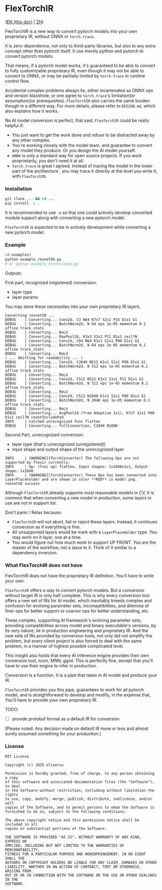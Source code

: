 # FlexTorchIR

([EN (this doc)](README.md) | [ZH](README_zh.md))

FlexTorchIR is a new way to convert pytorch models into your own proprietary IR, without ONNX or `torch.trace`. 



It is zero-dependence, not only to third-party libraries, but also to any extra concept other than pytorch itself. It use merely python and pytorch to convert pytorch models.



That means, if a pytorch model works, it's guaranteed to be able to convert to fully customizable proprietary IR, even though it may not be able to convert to ONNX, or may be partially limited by `torch.trace` in runtime control flow.



Accidental complex problems always lie, either incartenated as ONNX ops and version blackhole, or one agree to `torch.trace`'s limitation(or assumption)(or prerequisites). `FlexTorchIR` also carries the same burden though in a different way. For more details, please refer to `DESIGN.md`, which also explains how it works.



No AI model conversion is perfect, that said, `FlexTorchIR` could be really helpful if:

- You just want to get the work done and refuse to be distracted away by any other complex.
- You're working closely with the model team, and guarantee to convert any model they produce. Or you design the AI model yourself.
- `ONNX` is only a standard way for open source projects. If you work proprietarily, you don't need it at all.
- `torch.trace` is great I agreed. Instead of tracing the model in the lower part of the architecture , you may trace it directly at the level you write it, with `FlexTorchIR`.



### Installation

```bash
git clone ... && cd ...
pip install -e .
```

It is recommended to use `-e` so that one could actively develop converted module support along with converting a new pytorch model.



`FlexTorchIR` is expected to be in actively development while converting a new pytorch model.



### Example

```bash
cd examples/
python example_resnet50.py
# or python example_torchvision.py
```

Outputs:



First part, recognized (registered) conversion:

- layer type
- layer params

You may store these necessities into your own proprietary IR layers.

```
Converting resnet50 ...
DEBUG    | Converting... Conv2d, C3 N64 K7x7 S2x2 P33 D1x1 G1  
DEBUG    | Converting... BatchNorm2d, N 64 eps 1e-05 momentum 0.1 affine track_stats 
DEBUG    | Converting... ReLU 
DEBUG    | Converting... MaxPool2d, K3x3 S2x2 P11 D1x1 ceil?N 
DEBUG    | Converting... Conv2d, C64 N64 K1x1 S1x1 P00 D1x1 G1  
DEBUG    | Converting... BatchNorm2d, N 64 eps 1e-05 momentum 0.1 affine track_stats 
DEBUG    | Converting... ReLU 
( ... Omitting for readability ... )
DEBUG    | Converting... Conv2d, C2048 N512 K1x1 S1x1 P00 D1x1 G1  
DEBUG    | Converting... BatchNorm2d, N 512 eps 1e-05 momentum 0.1 affine track_stats 
DEBUG    | Converting... ReLU 
DEBUG    | Converting... Conv2d, C512 N512 K3x3 S1x1 P11 D1x1 G1  
DEBUG    | Converting... BatchNorm2d, N 512 eps 1e-05 momentum 0.1 affine track_stats 
DEBUG    | Converting... ReLU 
DEBUG    | Converting... Conv2d, C512 N2048 K1x1 S1x1 P00 D1x1 G1  
DEBUG    | Converting... BatchNorm2d, N 2048 eps 1e-05 momentum 0.1 affine track_stats 
DEBUG    | Converting... ReLU 
DEBUG    | Converting... AvgPool2d (from Adaptive 1x1), K7x7 S1x1 P00 D1x1 ceil?N countIncludePad 
INFO     | catched unrecognized func flatten 
DEBUG    | Converting... FullConnection, C2048 N1000 
```



Second Part, unrecognized conversion:

- layer type (that's unrecognized (unregistered))
- input shape and output shape of the unrecognized layer

```
INFO     | [WARNING][TorchConverter] The following Ops are not supported by flexir currently: 
INFO     | Op: (func op) flatten. Input shapes: 1x2048x1x1, Output shape: 1x2048 
INFO     | [WARNING][TorchConverter] These Ops has been converted into LayerPlaceholder and are shown in color **RED** in model png. 
resnet50 success
```

Although `FlexTorchIR` already supports most reasonable models in CV, It is common that when converting a new model in production, some layers in use are not in support list.

Don't panic ! Relax because:

- `FlexTorchIR` will not abort, fail or reject these layers. Instead, it continues conversion as if everything is fine.
- All unsupported layers would be mark with a `LayerPlaceHolder` type. You may work on it layer, one at a time.
- You would figure out how much work to support UP FRONT. You are the master of the workflow, not a slave to it. Think of it similar to a dependency inversion.



### What FlexTorchIR does not have

FlexTorchIR does not have the proprietary IR definition. You'll have to write your own.



`FlexTorchIR` offers a way to convert pytorch models. But a conversion without target IR is only half complete. This is why every conversion tool offers a new set of IRs for AI model, which inevitably breeds complex and confusion for evolving parameter sets, incompatibilities,  and dilemma of finer ops for better support or coarser ops for better understanding, etc.



These complex, supporting AI framework's evolving parameter sets, providing compatibilities across model and binary executable's versions, by its very nature, lie in production engineering and proprietary IR. And the new sets of IRs provided by conversion tools, not only did not simplify the problem, but every client project is also forced to deal with the same problem, in a manner of highest possible complicated level.



This insight also holds that every AI inference engine provides their own conversion tool, ncnn, MNN, ggml. This is perfectly fine, except that you'll have to use their engine to infer in production.



Conversion is a function. It is a pipe that takes in AI model and produce your IR.



`FlexTorchIR` provides you this pipe, guarantees to work for all pytorch model, and is straightforward to develop and modify, in the expense that, You'll have to provide your own proprietary IR.



TODO:

- [ ] provide protobuf format as a default IR for conversion

(Please noted: Any decision made on default IR more or less and almost surely assumed something for your production.)



### License

```
MIT License

Copyright (c) 2025 oliverxu

Permission is hereby granted, free of charge, to any person obtaining a copy
of this software and associated documentation files (the "Software"), to deal
in the Software without restriction, including without limitation the rights
to use, copy, modify, merge, publish, distribute, sublicense, and/or sell
copies of the Software, and to permit persons to whom the Software is
furnished to do so, subject to the following conditions:

The above copyright notice and this permission notice shall be included in all
copies or substantial portions of the Software.

THE SOFTWARE IS PROVIDED "AS IS", WITHOUT WARRANTY OF ANY KIND, EXPRESS OR
IMPLIED, INCLUDING BUT NOT LIMITED TO THE WARRANTIES OF MERCHANTABILITY,
FITNESS FOR A PARTICULAR PURPOSE AND NONINFRINGEMENT. IN NO EVENT SHALL THE
AUTHORS OR COPYRIGHT HOLDERS BE LIABLE FOR ANY CLAIM, DAMAGES OR OTHER
LIABILITY, WHETHER IN AN ACTION OF CONTRACT, TORT OR OTHERWISE, ARISING FROM,
OUT OF OR IN CONNECTION WITH THE SOFTWARE OR THE USE OR OTHER DEALINGS IN THE
SOFTWARE.
```

